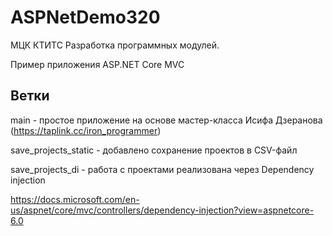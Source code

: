 # ASPNetDemo320
МЦК КТИТС 
Разработка программных модулей.

Пример приложения ASP.NET Core MVC 

## Ветки

main - простое приложение на основе мастер-класса Исифа Дзеранова (https://taplink.cc/iron_programmer)

save_projects_static - добавлено сохранение проектов в CSV-файл

save_projects_di - работа с проектами реализована через Dependency injection

https://docs.microsoft.com/en-us/aspnet/core/mvc/controllers/dependency-injection?view=aspnetcore-6.0

